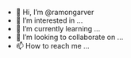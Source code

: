 - 👋 Hi, I’m @ramongarver
- 👀 I’m interested in ...
- 🌱 I’m currently learning ...
- 💞️ I’m looking to collaborate on ...
- 📫 How to reach me ...

<!---
ramongarver/ramongarver is a ✨ special ✨ repository because its `README.md` (this file) appears on your GitHub profile.
You can click the Preview link to take a look at your changes.
--->
